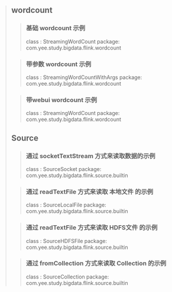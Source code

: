 > ## wordcount
>> ### 基础 wordcount 示例
>> class  : StreamingWordCount
>> package: com.yee.study.bigdata.flink.wordcount
>
>> ### 带参数 wordcount 示例
>> class  : StreamingWordCountWithArgs
>> package: com.yee.study.bigdata.flink.wordcount
>
>> ### 带webui wordcount 示例
>> class  : StreamingWordCount
>> package: com.yee.study.bigdata.flink.wordcount
>
> ## Source
>> ### 通过 socketTextStream 方式来读取数据的示例
>> class  : SourceSocket
>> package: com.yee.study.bigdata.flink.source.builtin
>
>> ### 通过 readTextFile 方式来读取 本地文件 的示例
>> class  : SourceLocalFile
>> package: com.yee.study.bigdata.flink.source.builtin
>
>> ### 通过 readTextFile 方式来读取 HDFS文件 的示例
>> class  : SourceHDFSFile
>> package: com.yee.study.bigdata.flink.source.builtin
>
>> ### 通过 fromCollection 方式来读取 Collection 的示例
>> class  : SourceCollection
>> package: com.yee.study.bigdata.flink.source.builtin